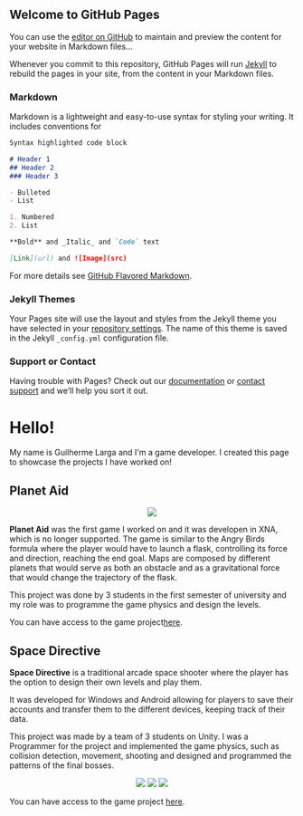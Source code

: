 ## Welcome to GitHub Pages

You can use the [editor on GitHub](https://github.com/Guister/Guister.github.io/edit/master/README.md) to maintain and preview the content for your website in Markdown files...

Whenever you commit to this repository, GitHub Pages will run [Jekyll](https://jekyllrb.com/) to rebuild the pages in your site, from the content in your Markdown files.

### Markdown

Markdown is a lightweight and easy-to-use syntax for styling your writing. It includes conventions for

```markdown
Syntax highlighted code block

# Header 1
## Header 2
### Header 3

- Bulleted
- List

1. Numbered
2. List

**Bold** and _Italic_ and `Code` text

[Link](url) and ![Image](src)
```

For more details see [GitHub Flavored Markdown](https://guides.github.com/features/mastering-markdown/).

### Jekyll Themes

Your Pages site will use the layout and styles from the Jekyll theme you have selected in your [repository settings](https://github.com/Guister/Guister.github.io/settings). The name of this theme is saved in the Jekyll `_config.yml` configuration file.

### Support or Contact

Having trouble with Pages? Check out our [documentation](https://help.github.com/categories/github-pages-basics/) or [contact support](https://github.com/contact) and we’ll help you sort it out.


# Hello!

My name is Guilherme Larga and I'm a game developer. I created this page to showcase the projects I have worked on!

## Planet Aid

<p align="center">
<img src="https://i.imgur.com/uQbbDKd.png">
</p>

<p align="justify">
  
**Planet Aid** was the first game I worked on and it was developen in XNA, which is no longer supported. The game is similar to the Angry Birds formula where the player would have to launch a flask, controlling its force and direction, reaching the end goal. Maps are composed by different planets that would serve as both an obstacle and as a gravitational force that would change the trajectory of the flask.

This project was done by 3 students in the first semester of university and my role was to programme the game physics and design the levels. 

You can have access to the game project[here](https://github.com/SirDonutz/PlanetAid-Code).

</p>

## Space Directive

<p align="justify">

<b>Space Directive</b> is a traditional arcade space shooter where the player has the option to design their own levels and play them.

It was developed for Windows and Android allowing for players to save their accounts and transfer them to the different devices, keeping track of their data.

This project was made by a team of 3 students on Unity. I was a Programmer for the project and implemented the game physics, such as collision detection, movement, shooting and designed and programmed the patterns of the final bosses.

</p>

<p align="center">

<img src="https://i.imgur.com/YU0zLYp.png">

<img src="https://i.imgur.com/Ifr4PCj.png">

<img src="https://i.imgur.com/L9VghFe.png">

</p>

You can have access to the game project [here](https://github.com/Guister/Space-Directive).


